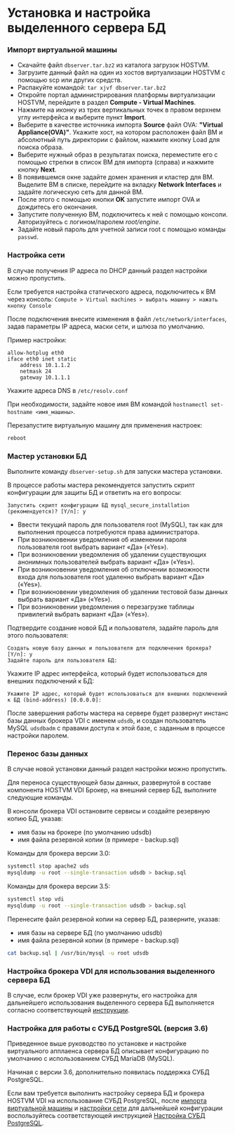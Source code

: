 # Установка и настройка выделенного сервера БД

### Импорт виртуальной машины <a href="#import-vm" id="import-vm"></a>

* Скачайте файл `dbserver.tar.bz2` из каталога загрузок HOSTVM.
* Загрузите данный файл на один из хостов виртуализации HOSTVM с помощью scp или других средств.
* Распакуйте командой: `tar xjvf dbserver.tar.bz2`
* Откройте портал администрирования платформы виртуализации HOSTVM, перейдите в раздел **Compute - Virtual Machines**.
* Нажмите на иконку из трех вертикальных точек в правом верхнем углу интерфейса и выберите пункт **Import**.
* Выберите в качестве источника импорта **Source** файл OVA: **"Virtual Appliance(OVA)"**. Укажите хост, на котором расположен файл ВМ и абсолютный путь директории с файлом, нажмите кнопку Load для поиска образа.
* Выберите нужный образ в результатах поиска, переместите его с помощью стрелки в список ВМ для импорта (справа) и нажмите кнопку **Next**.
* В появившемся окне задайте домен хранения и кластер для ВМ. Выделите ВМ в списке, перейдите на вкладку **Network Interfaces** и задайте логическую сеть для данной ВМ.
* После этого с помощью кнопки **OK** запустите импорт OVA и дождитесь его окончания.
* Запустите полученную ВМ, подключитесь к ней с помощью консоли. Авторизуйтесь с логином/паролем _root/engine_.
* Задайте новый пароль для учетной записи root с помощью команды `passwd`.

### Настройка сети <a href="#network-config" id="network-config"></a>

В случае получения IP адреса по DHCP данный раздел настройки можно пропустить.

Если требуется настройка статического адреса, подключитесь к ВМ через консоль: `Compute > Virtual machines > выбрать машину > нажать кнопку Console`

После подключения внесите изменения в файл `/etc/network/interfaces`, задав параметры IP адреса, маски сети, и шлюза по умолчанию.

Пример настройки:

```
allow-hotplug eth0
iface eth0 inet static
    address 10.1.1.2
    netmask 24
    gateway 10.1.1.1
```

Укажите адреса DNS в `/etc/resolv.conf`

При необходимости, задайте новое имя ВМ командой `hostnamectl set-hostname <имя_машины>`.

Перезапустите виртуальную машину для применения настроек:

```bash
reboot
```

### Мастер установки БД <a href="#db-wizard" id="db-wizard"></a>

Выполните команду `dbserver-setup.sh` для запуски мастера установки.

В процессе работы мастера рекомендуется запустить скрипт конфигурации для защиты БД и ответить на его вопросы:

```console
Запустить скрипт конфигурации БД mysql_secure_installation (рекомендуется)? [Y/n]: y
```

* Ввести текущий пароль для пользователя root (MySQL), так как для выполнения процесса потребуются права администратора.
* При возникновении уведомления об изменении пароля пользователя root выбрать вариант «Да» («Yes»).
* При возникновении уведомления об удалении существующих анонимных пользователей выбрать вариант «Да» («Yes»).
* При возникновении уведомления об отключении возможности входа для пользователя root удаленно выбрать вариант «Да» («Yes»).
* При возникновении уведомления об удалении тестовой базы данных выбрать вариант «Да» («Yes»).
* При возникновении уведомления о перезагрузке таблицы привилегий выбрать вариант «Да» («Yes»).

Подтвердите создание новой БД и пользователя, задайте пароль для этого пользователя:

```console
Создать новую базу данных и пользователя для подключения брокера? [Y/n]: y
Задайте пароль для пользователя БД:
```

Укажите IP адрес интерфейса, который будет использоваться для внешних подключений к БД:

```console
Укажите IP адрес, который будет использоваться для внешних подключений к БД (bind-address) [0.0.0.0]: 
```

После завершения работы мастера на сервере будет развернут инстанс базы данных брокера VDI с именем `udsdb`, и создан пользователь MySQL `udsdbadm` с правами доступа к этой базе, с заданным в процессе настройки паролем.

### Перенос базы данных <a href="#db-migration" id="db-migration"></a>

В случае новой установки данный раздел настройки можно пропустить.

Для переноса существующей базы данных, развернутой в составе компонента HOSTVM VDI Брокер, на внешний сервер БД, выполните следующие команды.

В консоли брокера VDI остановите сервисы и создайте резервную копию БД, указав:

* имя базы на брокере (по умолчанию udsdb)
* имя файла резервной копии (в примере - backup.sql)

Команды для брокера версии 3.0:

```bash
systemctl stop apache2 uds
mysqldump -u root --single-transaction udsdb > backup.sql
```

Команды для брокера версии 3.5:

```bash
systemctl stop vdi
mysqldump -u root --single-transaction udsdb > backup.sql
```

Перенесите файл резервной копии на сервер БД, разверните, указав:

* имя базы на сервере БД (по умолчанию udsdb)
* имя файла резервной копии (в примере - backup.sql)

```bash
cat backup.sql | /usr/bin/mysql -u root udsdb
```

### Настройка брокера VDI для использования выделенного сервера БД <a href="#broker-config" id="broker-config"></a>

В случае, если брокер VDI уже развернуты, его настройка для дальнейшего использования выделенного сервера БД выполняется согласно соответствующей [инструкции](nastroika-brokera-vdi-dlya-ispolzovaniya-vydelennogo-servera-bd.md).

### Настройка для работы с СУБД PostgreSQL (версия 3.6) <a href="#postgresql" id="postgresql"></a>

Приведенное выше руководство по установке и настройке виртуального апплаенса сервера БД описывает конфигурацию по умолчанию с использованием СУБД MariaDB (MySQL).&#x20;

Начиная с версии 3.6, дополнительно появилась поддержка СУБД PostgreSQL.&#x20;

Если вам требуется выполнить настройку сервера БД и брокера HOSTVM VDI на использование СУБД PostgreSQL, после [импорта виртуальной машины](./#import-vm) и [настройки сети](./#network-config) для дальнейшей конфигурации воспользуйтесь соответствующей инструкцией [Настройка СУБД PostgreSQL](postgresql.md).
